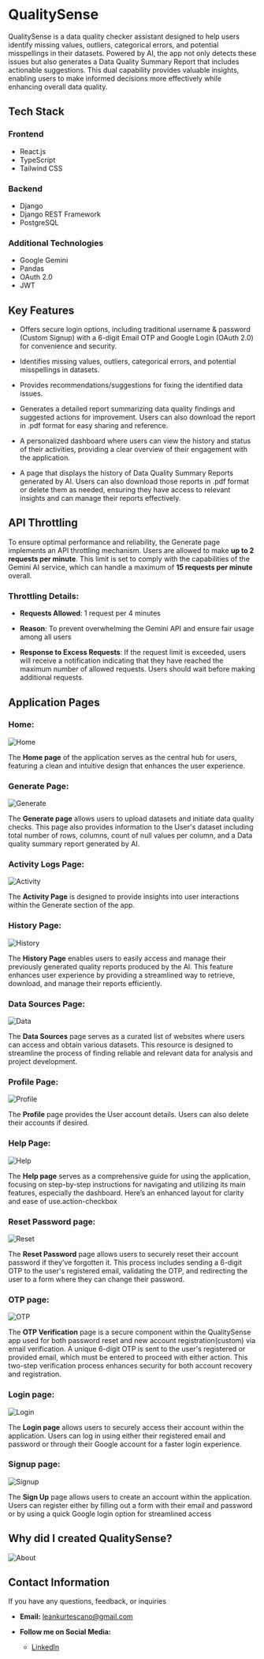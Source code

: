 # QualitySense

QualitySense is a data quality checker assistant designed to help users identify missing values, outliers, categorical errors, and potential misspellings in their datasets. Powered by AI, the app not only detects these issues but also generates a Data Quality Summary Report that includes actionable suggestions. This dual capability provides valuable insights, enabling users to make informed decisions more effectively while enhancing overall data quality.


## Tech Stack

### Frontend
* React.js
* TypeScript
* Tailwind CSS

### Backend
* Django
* Django REST Framework
* PostgreSQL

### Additional Technologies
* Google Gemini
* Pandas
* OAuth 2.0
* JWT


## Key Features

* Offers secure login options, including traditional username & password (Custom Signup) with a 6-digit Email OTP and Google Login (OAuth 2.0) for convenience and security.

* Identifies missing values, outliers, categorical errors, and potential misspellings in datasets.

* Provides recommendations/suggestions for fixing the identified data issues.

* Generates a detailed report summarizing data quality findings and suggested actions for improvement. Users can also download the report in .pdf format for easy sharing and reference.

* A personalized dashboard where users can view the history and status of their activities, providing a clear overview of their engagement with the application.

* A page that displays the history of Data Quality Summary Reports generated by AI. Users can also download those reports in .pdf format or delete them as needed, ensuring they have access to relevant insights and can manage their reports effectively.


## API Throttling

To ensure optimal performance and reliability, the Generate page implements an API throttling mechanism. Users are allowed to make **up to 2 requests per minute**. This limit is set to comply with the capabilities of the Gemini AI service, which can handle a maximum of **15 requests per minute** overall. 

### Throttling Details:

- **Requests Allowed**: 1 request per 4 minutes

- **Reason**: To prevent overwhelming the Gemini API and ensure fair usage among all users

- **Response to Excess Requests**: If the request limit is exceeded, users will receive a notification indicating that they have reached the maximum number of allowed requests. Users should wait before making additional requests.

## Application Pages

### Home:
![Home](MyImages/home.png)

The **Home page** of the application serves as the central hub for users, featuring a clean and intuitive design that enhances the user experience. 


### Generate Page:
![Generate](MyImages/generate.png)

The **Generate page** allows users to upload datasets and initiate data quality checks. This page also provides information to the User's dataset including total number of rows, columns, count of null values per column, and a Data quality summary report generated by AI.


### Activity Logs Page:

![Activity](MyImages/activity.png)

The **Activity Page** is designed to provide insights into user interactions within the Generate section of the app.



### History Page:

![History](MyImages/history.png)

The **History Page** enables users to easily access and manage their previously generated quality reports produced by the AI. This feature enhances user experience by providing a streamlined way to retrieve, download, and manage their reports efficiently.



### Data Sources Page:

![Data](MyImages/datasec.png)

The **Data Sources** page serves as a curated list of websites where users can access and obtain various datasets. This resource is designed to streamline the process of finding reliable and relevant data for analysis and project development.



### Profile Page:

![Profile](MyImages/profile.png)

The **Profile** page provides the User account details. Users can also delete their accounts if desired.



### Help Page:

![Help](MyImages/help.png)

The **Help page** serves as a comprehensive guide for using the application, focusing on step-by-step instructions for navigating and utilizing its main features, especially the dashboard. Here’s an enhanced layout for clarity and ease of use.action-checkbox


### Reset Password page:

![Reset](MyImages/reset.png)

The **Reset Password** page allows users to securely reset their account password if they’ve forgotten it. This process includes sending a 6-digit OTP to the user's registered email, validating the OTP, and redirecting the user to a form where they can change their password.


### OTP page:

![OTP](MyImages/otp.png)

The **OTP Verification** page is a secure component within the QualitySense app used for both password reset and new account registration(custom) via email verification. A unique 6-digit OTP is sent to the user's registered or provided email, which must be entered to proceed with either action. This two-step verification process enhances security for both account recovery and registration.


### Login page:

![Login](MyImages/login.png)

The **Login page** allows users to securely access their account within the application. Users can log in using either their registered email and password or through their Google account for a faster login experience.


### Signup page:

![Signup](MyImages/signup.png)

The **Sign Up** page allows users to create an account within the application. Users can register either by filling out a form with their email and password or by using a quick Google login option for streamlined access

## Why did I created QualitySense?

![About](MyImages/about.png)



## Contact Information
If you have any questions, feedback, or inquiries

- **Email:** leankurtescano@gmail.com

- **Follow me on  Social Media:**  
  - [LinkedIn](https://www.linkedin.com/in/leankurtescano/)

